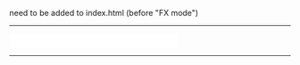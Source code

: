 

need to be added to index.html (before "FX mode")

------
<iframe id="lv" scrolling="no" src="/liveview" style="
    border-style: none;
    align-content: center;
    scroll-behavior: auto;
    width: fit-content;
    height: 25px;
    "></iframe>
    
------
